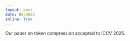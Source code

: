 ```yaml
---
layout: post
date: 06/2025
inline: True
---
```


Our paper on token compression accepted to ICCV 2025.























